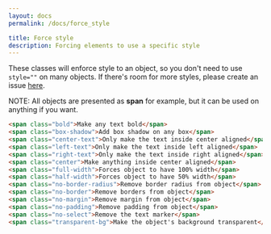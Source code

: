 ```yaml
---
layout: docs
permalink: /docs/force_style

title: Force style
description: Forcing elements to use a specific style
---
```

These classes will enforce style to an object, so you don't need to use `style=""` on many objects. If there's room for more styles, please create an issue [here](https://github.com/AlexFlipnote/ModestaCSS/issues).

NOTE: All objects are presented as **span** for example, but it can be used
on anything if you want.
```html
<span class="bold">Make any text bold</span>
<span class="box-shadow">Add box shadow on any box</span>
<span class="center-text">Only make the text inside center aligned</span>
<span class="left-text">Only make the text inside left aligned</span>
<span class="right-text">Only make the text inside right aligned</span>
<span class="center">Make anything inside center aligned</span>
<span class="full-width">Forces object to have 100% width</span>
<span class="half-width">Forces object to have 50% width</span>
<span class="no-border-radius">Remove border radius from object</span>
<span class="no-border">Remove borders from object</span>
<span class="no-margin">Remove margin from object</span>
<span class="no-padding">Remove padding from object</span>
<span class="no-select">Remove the text marker</span>
<span class="transparent-bg">Make the object's background transparent</span>
```
